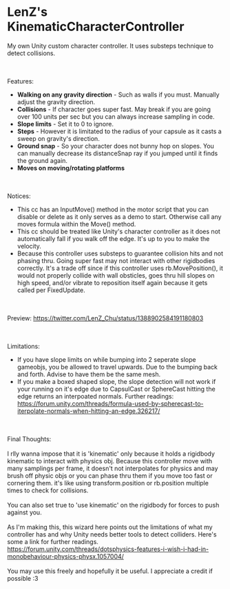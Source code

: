 # LenZ's KinematicCharacterController
My own Unity custom character controller. It uses substeps technique to detect collisions.

 <br/> <br/>
Features:

- **Walking on any gravity direction** - Such as walls if you must. Manually adjust the gravity direction.
- **Collisions** - If character goes super fast. May break if you are going over 100 units per sec but you can always increase sampling in code.
- **Slope limits** - Set it to 0 to ignore.
- **Steps** - However it is limitated to the radius of your capsule as it casts a sweep on gravity's direction.
- **Ground snap** - So your character does not bunny hop on slopes. You can manually decrease its distanceSnap ray if you jumped until it finds the ground again.
- **Moves on moving/rotating platforms**

 <br/> <br/>
Notices:
- This cc has an InputMove() method in the motor script that you can disable or delete as it only serves as a demo to start. Otherwise call any moves formula within the Move() method.
- This cc should be treated like Unity's character controller as it does not automatically fall if you walk off the edge. It's up to you to make the velocity. 
- Because this controller uses substeps to guarantee collision hits and not phasing thru. Going super fast may not interact with other rigidbodies correctly. It's a trade off since if this controller uses rb.MovePosition(), it would not properly collide with wall obsticles, goes thru hill slopes on high speed, and/or vibrate to reposition itself again because it gets called per FixedUpdate.

<br/> <br/>
Preview:
https://twitter.com/LenZ_Chu/status/1388902584191180803

<br/> <br/>
Limitations:
- If you have slope limits on while bumping into 2 seperate slope gameobjs, you be allowed to travel upwards. Due to the bumping back and forth. Advise to have them be the same mesh.
- If you make a boxed shaped slope, the slope detection will not work if your running on it's edge due to CapsulCast or SphereCast hitting the edge returns an interpoated normals. Further readings: https://forum.unity.com/threads/formula-used-by-spherecast-to-iterpolate-normals-when-hitting-an-edge.326217/

<br/> <br/>
Final Thoughts:
 <br/> <br/> I rlly wanna impose that it is 'kinematic' only because it holds a rigidbody kinematic to interact with physics obj. Because this controller move with many samplings per frame, it doesn't not interpolates for physics and may brush off physic objs or you can phase thru them if you move too fast or cornering them. it's like using transform.position or rb.position multiple times to check for collisions.
 <br/> <br/> You can also set true to 'use kinematic' on the rigidbody for forces to push against you.
  <br/> <br/> As I'm making this, this wizard here points out the limitations of what my controller has and why Unity needs better tools to detect colliders.  Here's some a link for further readings. https://forum.unity.com/threads/dotsphysics-features-i-wish-i-had-in-monobehaviour-physics-physx.1057004/
<br/> <br/> You may use this freely and hopefully it be useful. I appreciate a credit if possible  :3
